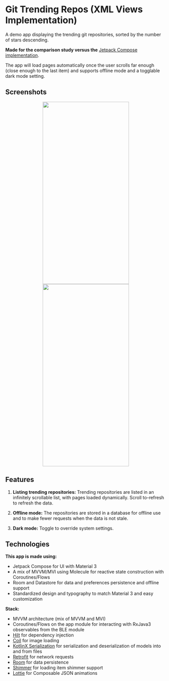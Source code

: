 # Git Trending Repos (XML Views Implementation)

A demo app displaying the trending git repositories, sorted by the number of stars descending.

**Made for the comparison study versus the** [Jetpack Compose implementation](https://github.com/oblakr24/GitTrendingCompose).

The app will load pages automatically once the user scrolls far enough (close enough to the last item) and supports offline mode and a togglable dark mode setting.

## Screenshots

<p align="center">
  <img src="https://github-production-user-asset-6210df.s3.amazonaws.com/32245831/246509676-98a682c2-5598-45ac-a712-19819afa7c57.png" width="270" height="570">
  <img src="https://github-production-user-asset-6210df.s3.amazonaws.com/32245831/246509697-038f5ad4-3d8a-444d-a702-8d6bd2f6283b.png" width="270" height="570">
</p>

## Features

1. **Listing trending repositories:** Trending repositories are listed in an infinitely scrollable list, with pages loaded dynamically. Scroll to-refresh to refresh the data.

2. **Offline mode:** The repositories are stored in a database for offline use and to make fewer requests when the data is not stale.

3. **Dark mode:** Toggle to override system settings.

## Technologies

**This app is made using:**

- Jetpack Compose for UI with Material 3
- A mix of MVVM/MVI using Molecule for reactive state construction with Coroutines/Flows
- Room and Datastore for data and preferences persistence and offline support
- Standardized design and typography to match Material 3 and easy customization

**Stack:**
- MVVM architecture (mix of MVVM and MVI)
- Coroutines/Flows on the app module for interacting with RxJava3 observables from the BLE module
- [Hilt](https://dagger.dev/hilt/) for dependency injection
- [Coil](https://coil-kt.github.io/coil/) for image loading
- [KotlinX Serialization](https://github.com/Kotlin/kotlinx.serialization) for serialization and deserialization of models into and from files
- [Retrofit](https://github.com/square/retrofit) for network requests
- [Room](https://developer.android.com/training/data-storage/room) for data persistence
- [Shimmer](https://facebook.github.io/shimmer-android/) for loading item shimmer support
- [Lottie](https://github.com/airbnb/lottie-android/) for Composable JSON animations
